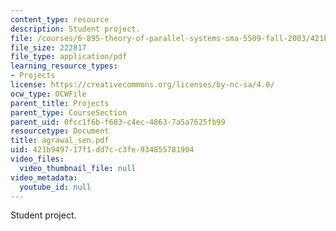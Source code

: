 ```yaml
---
content_type: resource
description: Student project.
file: /courses/6-895-theory-of-parallel-systems-sma-5509-fall-2003/421b949717f1dd7cc3fe934855781904_agrawal_sen.pdf
file_size: 222817
file_type: application/pdf
learning_resource_types:
- Projects
license: https://creativecommons.org/licenses/by-nc-sa/4.0/
ocw_type: OCWFile
parent_title: Projects
parent_type: CourseSection
parent_uid: 0fcc1f6b-f683-c4ec-4863-7a5a7625fb99
resourcetype: Document
title: agrawal_sen.pdf
uid: 421b9497-17f1-dd7c-c3fe-934855781904
video_files:
  video_thumbnail_file: null
video_metadata:
  youtube_id: null
---
```

Student project.
